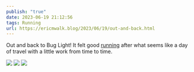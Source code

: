 ```yaml
---
publish: "true"
date: 2023-06-19 21:12:56
tags: Running
url: https://ericmwalk.blog/2023/06/19/out-and-back.html
---
```


Out and back to Bug Light! It felt good [running](https://strava.com/activities/9297923464) after what seems like a day of travel with a little work from time to time.

![](https://ericmwalk.blog/uploads/2023/1bf8a4f51e.jpg)
![](https://ericmwalk.blog/uploads/2023/1f33dcd3a1.jpg)
![](https://ericmwalk.blog/uploads/2023/5473e4f57a.jpg)
